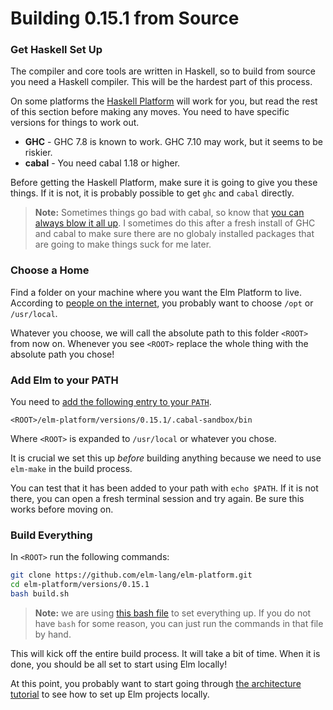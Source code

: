 # Building 0.15.1 from Source

### Get Haskell Set Up

The compiler and core tools are written in Haskell, so to build from source you need a Haskell compiler. This will be the hardest part of this process.

On some platforms the [Haskell Platform][hp] will work for you, but read the rest of this section before making any moves. You need to have specific versions for things to work out.

  * **GHC** - GHC 7.8 is known to work. GHC 7.10 may work, but it seems to be riskier.
  * **cabal** - You need cabal 1.18 or higher.

Before getting the Haskell Platform, make sure it is going to give you these things. If it is not, it is probably possible to get `ghc` and `cabal` directly.

[hp]: http://hackage.haskell.org/platform/

> **Note:** Sometimes things go bad with cabal, so know that [you can always blow it all up](https://www.reddit.com/r/elm/comments/34np4m/how_to_uninstall_elm/). I sometimes do this after a fresh install of GHC and cabal to make sure there are no globaly installed packages that are going to make things suck for me later.


### Choose a Home

Find a folder on your machine where you want the Elm Platform to live. According to [people on the internet][folder], you probably want to choose `/opt` or `/usr/local`.

[folder]: http://unix.stackexchange.com/questions/20600/should-i-put-application-into-usr-local-or-usr-local-share

Whatever you choose, we will call the absolute path to this folder `<ROOT>` from now on. Whenever you see `<ROOT>` replace the whole thing with the absolute path you chose!


### Add Elm to your PATH

You need to [add the following entry to your `PATH`][path].

[path]: http://unix.stackexchange.com/questions/26047/how-to-correctly-add-a-path-to-path

```
<ROOT>/elm-platform/versions/0.15.1/.cabal-sandbox/bin
```

Where `<ROOT>` is expanded to `/usr/local` or whatever you chose.

It is crucial we set this up *before* building anything because we need to use `elm-make` in the build process. 

You can test that it has been added to your path with `echo $PATH`. If it is not there, you can open a fresh terminal session and try again. Be sure this works before moving on.


### Build Everything

In `<ROOT>` run the following commands:

```bash
git clone https://github.com/elm-lang/elm-platform.git
cd elm-platform/versions/0.15.1
bash build.sh
```

> **Note:** we are using [this bash file][bash] to set everything up. If you do not have `bash` for some reason, you can just run the commands in that file by hand.

[bash]: build.sh

This will kick off the entire build process. It will take a bit of time. When it is done, you should be all set to start using Elm locally!

At this point, you probably want to start going through [the architecture tutorial][arch] to see how to set up Elm projects locally.

[arch]: https://github.com/evancz/elm-architecture-tutorial/
